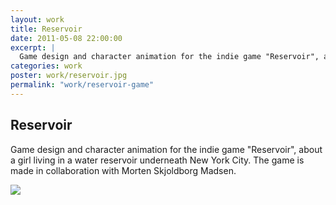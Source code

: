 ```yaml
---
layout: work
title: Reservoir
date: 2011-05-08 22:00:00
excerpt: |
  Game design and character animation for the indie game "Reservoir", about a girl living in a water reservoir underneath New York City. The game is made in collaboration with Morten Skjoldborg Madsen.
categories: work
poster: work/reservoir.jpg
permalink: "work/reservoir-game"
---
```


<div class="project" >
  <div class="grid_5">
    <h2>Reservoir</h2>
    <div class="long-description"><p>Game design and character animation for the indie game "Reservoir", about a girl living in a water reservoir underneath New York City. The game is made in collaboration with Morten Skjoldborg Madsen.</p></div>
  </div>
  <div class="grid_7">
    <div class="clear"></div>
    <p><img src="{% asset_path work/reservoir.jpg %}" /></p>
  </div>
  <div class="clear"></div>
</div>
